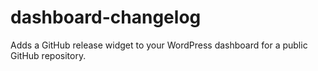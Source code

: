 # dashboard-changelog
Adds a GitHub release widget to your WordPress dashboard for a public GitHub repository.
